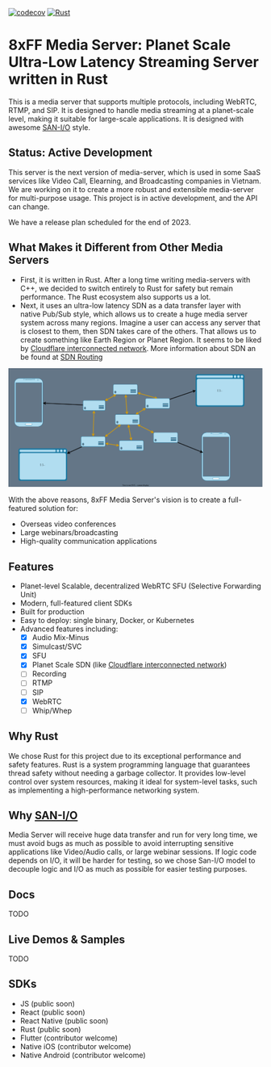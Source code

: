 [![codecov](https://codecov.io/gh/8xFF/decentralized-media-server/graph/badge.svg?token=PRIzilWSJ3)](https://codecov.io/gh/8xFF/decentralized-media-server)
[![Rust](https://github.com/8xFF/decentralized-media-server/actions/workflows/rust.yml/badge.svg)](https://github.com/8xFF/decentralized-media-server/actions/workflows/rust.yml)

# 8xFF Media Server: Planet Scale Ultra-Low Latency Streaming Server written in Rust

This is a media server that supports multiple protocols, including WebRTC, RTMP, and SIP. It is designed to handle media streaming at a planet-scale level, making it suitable for large-scale applications. It is designed with awesome [SAN-I/O](https://sans-io.readthedocs.io/) style.

## Status: Active Development

This server is the next version of media-server, which is used in some SaaS services like Video Call, Elearning, and Broadcasting companies in Vietnam. We are working on it to create a more robust and extensible media-server for multi-purpose usage. This project is in active development, and the API can change.

We have a release plan scheduled for the end of 2023.

## What Makes it Different from Other Media Servers

- First, it is written in Rust. After a long time writing media-servers with C++, we decided to switch entirely to Rust for safety but remain performance. The Rust ecosystem also supports us a lot.
- Next, it uses an ultra-low latency SDN as a data transfer layer with native Pub/Sub style, which allows us to create a huge media server system across many regions. Imagine a user can access any server that is closest to them, then SDN takes care of the others. That allows us to create something like Earth Region or Planet Region. It seems to be liked by [Cloudflare interconnected network](https://blog.cloudflare.com/announcing-cloudflare-calls/). More information about SDN an be found at [SDN Routing](https://github.com/8xFF/decentralized-sdn/blob/master/docs/smart_routing.md)

![Interconnected network](./docs/imgs/interconnected-network.drawio.svg)

With the above reasons, 8xFF Media Server's vision is to create a full-featured solution for:

- Overseas video conferences
- Large webinars/broadcasting
- High-quality communication applications

## Features

- Planet-level Scalable, decentralized WebRTC SFU (Selective Forwarding Unit)
- Modern, full-featured client SDKs
- Built for production
- Easy to deploy: single binary, Docker, or Kubernetes
- Advanced features including:
   - [x] Audio Mix-Minus
   - [x] Simulcast/SVC
   - [x] SFU
   - [x] Planet Scale SDN (like [Cloudflare interconnected network](https://blog.cloudflare.com/announcing-cloudflare-calls/))
   - [ ] Recording
   - [ ] RTMP
   - [ ] SIP
   - [x] WebRTC
   - [ ] Whip/Whep

## Why Rust

We chose Rust for this project due to its exceptional performance and safety features. Rust is a system programming language that guarantees thread safety without needing a garbage collector. It provides low-level control over system resources, making it ideal for system-level tasks, such as implementing a high-performance networking system.

## Why [SAN-I/O](https://sans-io.readthedocs.io/)

Media Server will receive huge data transfer and run for very long time, we must avoid bugs as much as possible to avoid interrupting sensitive applications like Video/Audio calls, or large webinar sessions. If logic code depends on I/O, it will be harder for testing, so we chose San-I/O model to decouple logic and I/O as much as possible for easier testing purposes.

## Docs

TODO

## Live Demos & Samples

TODO

## SDKs

- JS (public soon)
- React (public soon)
- React Native (public soon)
- Rust (public soon)
- Flutter (contributor welcome)
- Native iOS (contributor welcome)
- Native Android (contributor welcome)